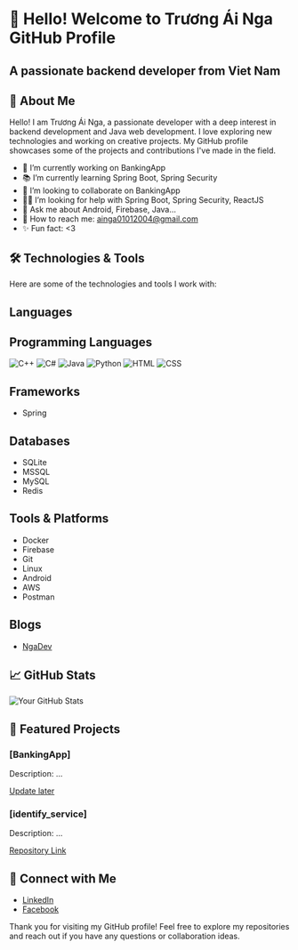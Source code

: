 # 👋 Hello! Welcome to Trương Ái Nga GitHub Profile

## A passionate backend developer from Viet Nam

## 📜 About Me

Hello! I am Trương Ái Nga, a passionate developer with a deep interest in backend development and Java web development. I love exploring new technologies and working on creative projects. My GitHub profile showcases some of the projects and contributions I've made in the field.

- 🔭 I’m currently working on BankingApp
- 📚 I’m currently learning Spring Boot, Spring Security
- 🤝 I’m looking to collaborate on BankingApp
- 🙋‍♂️ I’m looking for help with Spring Boot, Spring Security, ReactJS
- 💬 Ask me about Android, Firebase, Java...
- 📧 How to reach me: ainga01012004@gmail.com
- ✨ Fun fact: <3
## 🛠️ Technologies & Tools

Here are some of the technologies and tools I work with:

## Languages
## Programming Languages
![C++](https://img.shields.io/badge/C%2B%2B-%2300599C.svg?style=for-the-badge&logo=c%2B%2B&logoColor=white)
![C#](https://img.shields.io/badge/C%23-%23239120.svg?style=for-the-badge&logo=c-sharp&logoColor=white)
![Java](https://img.shields.io/badge/Java-%23ED8B00.svg?style=for-the-badge&logo=java&logoColor=white)
![Python](https://img.shields.io/badge/Python-%2314354C.svg?style=for-the-badge&logo=python&logoColor=white)
![HTML](https://img.shields.io/badge/HTML5-%23E34F26.svg?style=for-the-badge&logo=html5&logoColor=white)
![CSS](https://img.shields.io/badge/CSS3-%231572B6.svg?style=for-the-badge&logo=css3&logoColor=white)
## Frameworks
- Spring

## Databases

- SQLite
- MSSQL
- MySQL
- Redis

## Tools & Platforms

- Docker
- Firebase
- Git
- Linux
- Android
- AWS
- Postman


## Blogs

- [NgaDev](https://github.com/AiNga04)

## 📈 GitHub Stats

![Your GitHub Stats](https://github-readme-stats.vercel.app/api?username=AiNga04&show_icons=true&theme=vue)


## 📂 Featured Projects

### [BankingApp]
Description: ...

[Update later]()

### [identify_service]
Description: ...

[Repository Link](https://github.com/AiNga04/SpringBoot/tree/main/identify_service)

## 🤝 Connect with Me

- [LinkedIn]()
- [Facebook](https://www.facebook.com/profile.php?id=100055585185477)


Thank you for visiting my GitHub profile! Feel free to explore my repositories and reach out if you have any questions or collaboration ideas.
